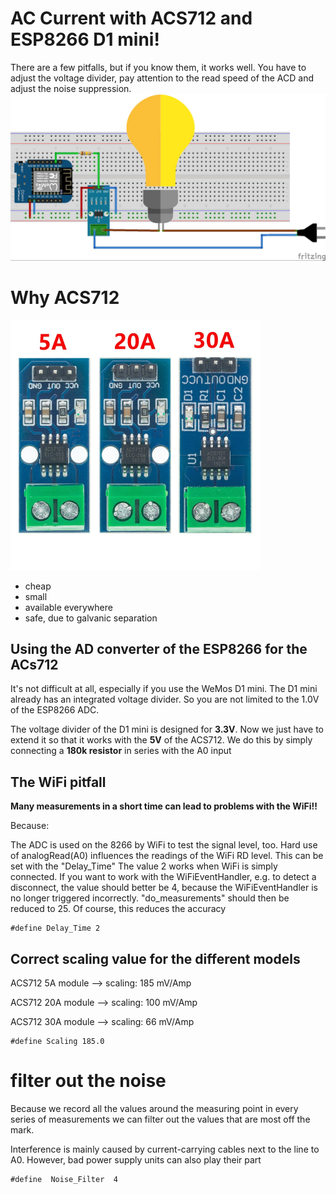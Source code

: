 # AC Current with ACS712  and ESP8266 D1 mini!

There are a few pitfalls, but if you know them, it works well.
You have to adjust the voltage divider, pay attention to the read speed of the ACD and adjust the noise suppression.
![ACS712 logo](https://github.com/peff74/ACS712_ESP8266/blob/main/8266_ACS712.jpg)

# Why ACS712
![ACS712 logo](https://github.com/peff74/ACS712_ESP8266/blob/main/ACS712-modul-5A-20A-30A.webp)
 - cheap
 - small
 - available everywhere
 - safe, due to galvanic separation

## Using the AD converter of the ESP8266 for the ACs712

 It's not difficult at all, especially if you use the WeMos D1 mini.
 The D1 mini already has an integrated voltage divider.
 So you are not limited to the 1.0V of the ESP8266 ADC.

The voltage divider of the D1 mini is designed for **3.3V**.
Now we just have to extend it so that it works with the **5V** of the ACS712.
We do this by simply connecting a **180k resistor** in series with the A0 input

## The WiFi pitfall
**Many measurements in a short time can lead to problems with the WiFi!!**

Because:

 The ADC is used on the 8266 by WiFi to test the signal level, too.
Hard use of analogRead(A0) influences the readings of the WiFi RD level.
This can be set with the "Delay_Time"
 The value 2 works when WiFi is simply connected.
 If you want to work with the WiFiEventHandler, e.g. to detect a disconnect, the value should better be 4,
 because the WiFiEventHandler is no longer triggered incorrectly.
"do_measurements" should then be reduced to 25.
Of course, this reduces the accuracy

    #define Delay_Time 2

## Correct scaling value for the different models
ACS712 5A module --> scaling: 185 mV/Amp

ACS712 20A module --> scaling: 100 mV/Amp

ACS712 30A module --> scaling: 66 mV/Amp

    #define Scaling 185.0

# filter out the noise 

Because we record all the values around the measuring point
in every series of measurements
we can filter out the values that are most off the mark.

Interference is mainly caused by current-carrying cables next to the line to A0. 
However, bad power supply units can also play their part 

    #define  Noise_Filter  4

